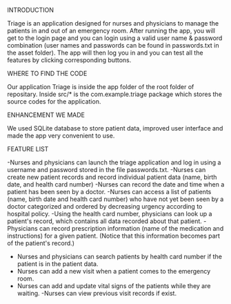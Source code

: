 INTRODUCTION

Triage is an application designed for nurses and physicians to manage the patients in and out of an emergency room. After running the app, you will get to the login page and you can login using a valid user name & password combination (user names and passwords can be found in passwords.txt in the asset folder). The app will then log you in and you can test all the features by clicking corresponding buttons.

WHERE TO FIND THE CODE

Our application Triage is inside the app folder of the root folder of repositary. Inside src/* is the com.example.triage package which stores the source codes for the application.

ENHANCEMENT WE MADE

We used SQLite database to store patient data, improved user interface and made the app very convenient to use.

FEATURE LIST

-Nurses and physicians can launch the triage application and log in using a username and password stored in the file passwords.txt.
-Nurses can create new patient records and record individual patient data (name, birth date, and health card number)
-Nurses can record the date and time when a patient has been seen by a doctor.
-Nurses can access a list of patients (name, birth date and health card number) who have not yet been seen by a doctor categorized and ordered by decreasing urgency according to hospital policy.
-Using the health card number, physicians can look up a patient's record, which contains all data recorded about that patient.
-Physicians can record prescription information (name of the medication and instructions) for a given patient. (Notice that this information becomes part of the patient's record.)
- Nurses and physicians can search patients by health card number if the patient is in the patient data.
- Nurses can add a new visit when a patient comes to the emergency room.
- Nurses can add and update vital signs of the patients while they are waiting.
-Nurses can view previous visit records if exist.

